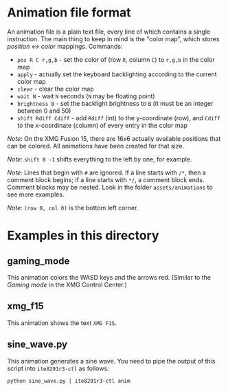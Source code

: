 # Animation file format
An animation file is a plain text file, every line of which contains a single instruction. The main thing to keep in mind is the "color map", which stores *position <-> color* mappings.
Commands:
* `pos R C r,g,b` - set the color of (row `R`, column `C`) to `r,g,b` in the color map
* `apply` - actually set the keyboard backlighting according to the current color map
* `clear` - clear the color map
* `wait N` - wait `N` seconds (`N` may be floating point)
* `brightness B` - set the backlight brightness to `B` (it must be an integer between 0 and 50)
* `shift Rdiff Cdiff` - add `Rdiff` (int) to the y-coordinate (row), and `Cdiff` to the x-coordinate (column) of every entry in the color map 

*Note:* On the XMG Fusion 15, there are 16x6 actually available positions that can be colored. All animations have been created for that size.

*Note:* `shift 0 -1` shifts everything to the left by one, for example.

*Note:* Lines that begin with `#` are ignored. If a line starts with `/*`, then a comment block begins; if a line starts with `*/`, a comment block ends. Comment blocks may be nested. Look in the folder `assets/animations` to see more examples.

*Note:* `(row 0, col 0)` is the bottom left corner.

# Examples in this directory

## gaming_mode
This animation colors the WASD keys and the arrows red. (Similar to the *Gaming mode* in the XMG Control Center.)

## xmg_f15
This animation shows the text `XMG F15`.

## sine_wave.py
This animation generates a sine wave. You need to pipe the output of this script into `ite8291r3-ctl` as follows:
```
python sine_wave.py | ite8291r3-ctl anim
```
